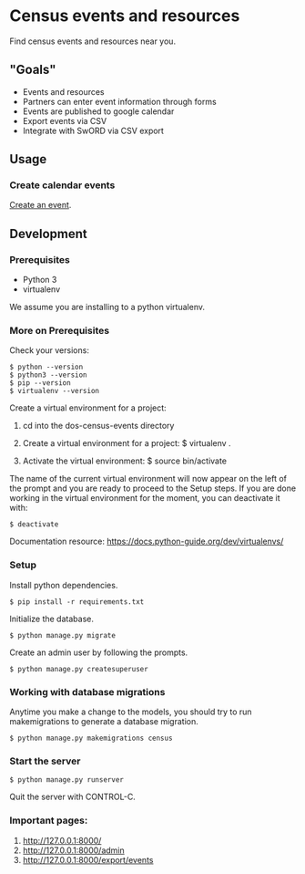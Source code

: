 # Census events and resources

Find census events and resources near you.


## "Goals"

- Events and resources
- Partners can enter event information through forms
- Events are published to google calendar
- Export events via CSV
- Integrate with SwORD via CSV export


## Usage

### Create calendar events

[Create an event](http://localhost:8000/admin/census/event/add/).


## Development


### Prerequisites

- Python 3
- virtualenv

We assume you are installing to a python virtualenv.


### More on Prerequisites

Check your versions:

    $ python --version
    $ python3 --version
    $ pip --version
    $ virtualenv --version

Create a virtual environment for a project:
1. cd into the dos-census-events directory

2. Create a virtual environment for a project:
    $ virtualenv .

3. Activate the virtual environment:
    $ source bin/activate

The name of the current virtual environment will now appear on the left of the prompt and you are ready to proceed to the Setup steps. If you are done working in the virtual environment for the moment, you can deactivate it with:

    $ deactivate

Documentation resource: https://docs.python-guide.org/dev/virtualenvs/

### Setup

Install python dependencies.

    $ pip install -r requirements.txt

Initialize the database.

    $ python manage.py migrate

Create an admin user by following the prompts.

    $ python manage.py createsuperuser


### Working with database migrations

Anytime you make a change to the models, you should try to run makemigrations to
generate a database migration.

    $ python manage.py makemigrations census

### Start the server

    $ python manage.py runserver

Quit the server with CONTROL-C.

### Important pages:
1. http://127.0.0.1:8000/
2. http://127.0.0.1:8000/admin
3. http://127.0.0.1:8000/export/events